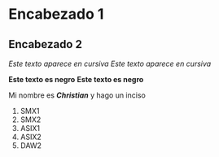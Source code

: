# Encabezado 1
## Encabezado 2

*Este texto aparece en cursiva*
_Este texto aparece en cursiva_

**Este texto es negro**
__Este texto es negro__

Mi nombre es __*Christian*__ y hago un inciso

1. SMX1
2. SMX2
3. ASIX1
4. ASIX2
5. DAW2
